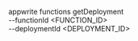 appwrite functions getDeployment \
        --functionId <FUNCTION_ID> \
        --deploymentId <DEPLOYMENT_ID>
